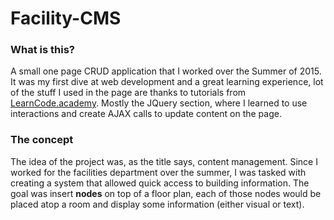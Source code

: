 # Facility-CMS

### What is this?
A small one page CRUD application that I worked over the Summer of 2015. It was my first dive at web development and a great learning experience, lot of the stuff I used in the page are thanks to tutorials from [LearnCode.academy](https://www.youtube.com/user/learncodeacademy). Mostly the JQuery section, where I learned to use interactions and create AJAX calls to update content on the page.

### The concept
The idea of the project was, as the title says, content management. Since I worked for the facilities department over the summer, I was tasked with creating a system that allowed quick access to building information. The goal was insert __nodes__ on top of a floor plan, each of those nodes would be placed atop a room and display some information (either visual or text).
